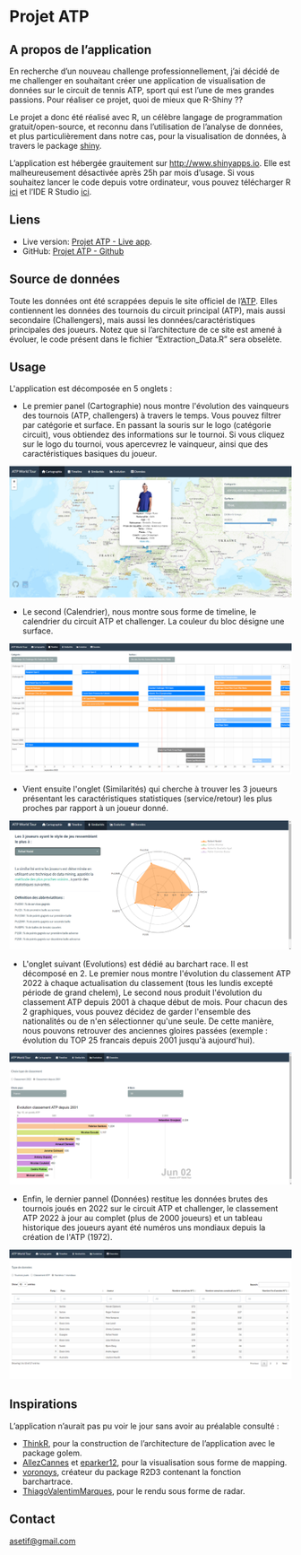 # Projet ATP

## A propos de l’application

En recherche d’un nouveau challenge professionnellement, j’ai décidé de
me challenger en souhaitant créer une application de visualisation de
données sur le circuit de tennis ATP, sport qui est l’une de mes grandes
passions. Pour réaliser ce projet, quoi de mieux que R-Shiny ??

Le projet a donc été réalisé avec R, un célèbre langage de programmation
gratuit/open-source, et reconnu dans l’utilisation de l’analyse de
données, et plus particulièrement dans notre cas, pour la visualisation
de données, à travers le package [shiny](https://shiny.rstudio.com/).

L’application est hébergée grauitement sur <http://www.shinyapps.io>.
Elle est malheureusement désactivée après 25h par mois d’usage. Si vous
souhaitez lancer le code depuis votre ordinateur, vous pouvez
télécharger R [ici](https://cran.r-project.org/) et l’IDE R Studio
[ici](https://www.rstudio.com/products/rstudio/download/#download).

## Liens

-   Live version: [Projet ATP - Live
    app](https://antoinesetif.shinyapps.io/projet_tennis/).
-   GitHub: [Projet ATP - Github](https://github.com/Twan76/Projet_ATP)

## Source de données

Toute les données ont été scrappées depuis le site officiel de
l’[ATP](atptour.com). Elles contiennent les données des tournois du
circuit principal (ATP), mais aussi secondaire (Challengers), mais aussi
les données/caractéristiques principales des joueurs. Notez que si
l’architecture de ce site est amené à évoluer, le code présent dans le
fichier “Extraction_Data.R” sera obselète.

## Usage
L'application est décomposée en 5 onglets :

- Le premier panel (Cartographie) nous montre l'évolution des vainqueurs des tournois (ATP, challengers) à travers le temps. Vous pouvez filtrer par catégorie et surface. En passant la souris sur le logo (catégorie circuit), vous obtiendez des informations sur le tournoi. Si vous cliquez sur le logo du tournoi, vous apercevrez le vainqueur, ainsi que des caractéristiques basiques du joueur.

![Shiny app interface, cartographie](inst/app/www/images/cartographie.png)

- Le second (Calendrier), nous montre sous forme de timeline, le calendrier du circuit ATP et challenger. La couleur du bloc désigne une surface.

![Shiny app interface, timeline](inst/app/www/images/timeline.png)

- Vient ensuite l'onglet (Similarités) qui cherche à trouver les 3 joueurs présentant les caractéristiques statistiques (service/retour) les plus proches par rapport à un joueur donné.

![Shiny app interface, radar](inst/app/www/images/radar.png)

- L'onglet suivant (Evolutions) est dédié au barchart race. Il est décomposé en 2.
Le premier nous montre l'évolution du classement ATP 2022 à chaque actualisation du classement (tous les lundis excepté période de grand chelem), Le second nous produit l'évolution du classement ATP depuis 2001 à chaque début de mois. Pour chacun des 2 graphiques, vous pouvez décidez de garder l'ensemble des nationalités ou de n'en sélectionner qu'une seule. De cette manière, nous pouvons retrouver des anciennes gloires passées (exemple : évolution du TOP 25 francais depuis 2001 jusqu'à aujourd'hui).

![Shiny app interface, barchart race](inst/app/www/images/barchart_race.png)

- Enfin, le dernier pannel (Données) restitue les données brutes des tournois joués en 2022 sur le circuit ATP et challenger, le classement ATP 2022 à jour au complet (plus de 2000 joueurs) et un tableau historique des joueurs ayant été numéros uns mondiaux depuis la création de l'ATP (1972).

![Shiny app interface, données](inst/app/www/images/tableaux.png)


## Inspirations

L’application n’aurait pas pu voir le jour sans avoir au préalable
consulté :

- [ThinkR](https://github.com/ThinkR-open/golem), pour la
construction de l’architecture de l’application avec le package golem. 
- [AllezCannes](https://github.com/AllezCannes/WorldCupSquads) et
[eparker12](https://github.com/eparker12/nCoV_tracker), pour la
visualisation sous forme de mapping. 
- [voronoys](https://github.com/voronoys/barchartraceR2D3), créateur du
package R2D3 contenant la fonction barchartrace.
- [ThiagoValentimMarques](https://github.com/ThiagoValentimMarques/The-ten-most-similar-players-Pro-Evolution-Soccer-2019),
pour le rendu sous forme de radar.

## Contact

<asetif@gmail.com>
